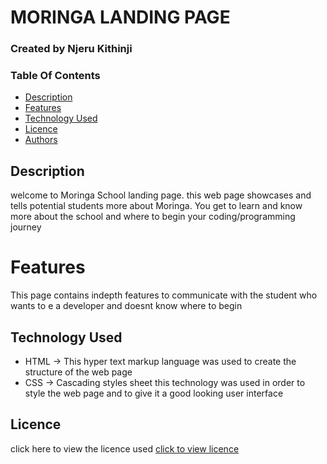 # MORINGA LANDING PAGE
### Created by Njeru Kithinji


### Table Of Contents

+ [Description](#description)
+ [Features](#features)
+ [Technology Used](#tech)
+ [Licence](#licence)
+ [Authors](#authors)

## Description
welcome to Moringa School landing page. this web page showcases and tells potential students more about Moringa. You get to learn and know more about the school and where to begin your coding/programming journey

# Features
This page contains indepth features to communicate with the student who wants to e a developer and doesnt know where to begin

## Technology Used
* HTML -> This hyper text markup language was used to create the structure of the web page
* CSS -> Cascading styles sheet this technology was used in order to style the web page and to give it a good looking user interface

## Licence
click here to view the licence used [click to view licence](#licence)

##